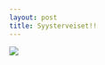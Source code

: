 ```yaml
---
layout: post
title: Syysterveiset!!
---
```



![](https://www.askideas.com/media/73/Happy-Autumn-To-You-Wishes-Picture.jpg)

